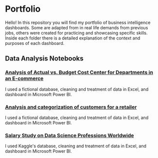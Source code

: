# Portfolio
Hello! In this repository you will find my portfolio of business intelligence dashboards. Some are adapted from in real life demands from previous jobs, others were created for practicing and showcasing specific skills. Inside each folder there is a detailed explanation of the context and purposes of each dashboard.

## Data Analysis Notebooks

### [Analysis of Actual vs. Budget Cost Center for Departments in an E-commerce](https://app.powerbi.com/view?r=eyJrIjoiYTVkZmQyMzItNDI2YS00MGNlLTk1OWUtZGFkMjU4YTE0ZWYzIiwidCI6Ijc3YjdkYTEzLTdiNTgtNGRkMi05MTI4LWEyNzhhMjc4MWRhMCJ9)
I used a fictional database, cleaning and treatment of data in Excel, and dashboard in Microsoft Power BI.

### [Analysis and categorization of customers for a retailer](https://app.powerbi.com/view?r=eyJrIjoiODkwMDU4ZGEtYTRhYi00MTE3LWE4MzktYTk0OGJhZDQ5ZDRiIiwidCI6Ijc3YjdkYTEzLTdiNTgtNGRkMi05MTI4LWEyNzhhMjc4MWRhMCJ9)
I used a fictional database, cleaning and treatment of data in Excel, and dashboard in Microsoft Power BI.

### [Salary Study on Data Science Professions Worldwide](https://app.powerbi.com/view?r=eyJrIjoiZDYwYjJhNWEtOWVmOC00MThmLTlhYmMtYzU1ZmJkODg0MzIyIiwidCI6Ijc3YjdkYTEzLTdiNTgtNGRkMi05MTI4LWEyNzhhMjc4MWRhMCJ9)
I used Kaggle's database, cleaning and treatment of data in Excel, and dashboard in Microsoft Power BI.
